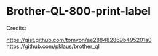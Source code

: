 # Brother-QL-800-print-label

Credits:

https://gist.github.com/tomvon/ae288482869b495201a0
https://github.com/pklaus/brother_ql
